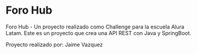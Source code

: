 # Foro Hub

Foro Hub - Un proyecto realizado como Challenge para la escuela Alura Latam. 
Este es un proyecto que crea una API REST con Java y SpringBoot.

Proyecto realizado por: Jaime Vazquez
